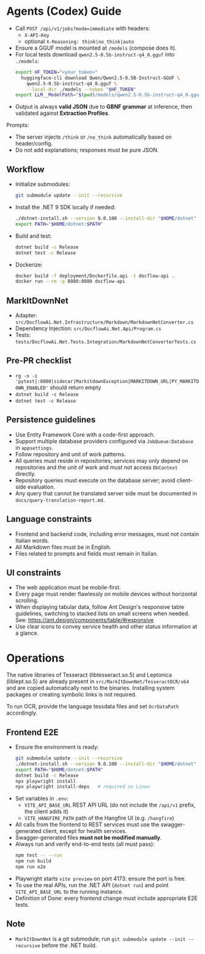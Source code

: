 # Agents (Codex) Guide

- Call `POST /api/v1/jobs?mode=immediate` with headers:
  - `X-API-Key`
  - optional `X-Reasoning: think|no_think|auto`
- Ensure a GGUF model is mounted at `/models` (compose does it).
- For local tests download `qwen2.5-0.5b-instruct-q4_0.gguf` into `./models`:
  ```bash
  export HF_TOKEN="<your token>"
    huggingface-cli download Qwen/Qwen2.5-0.5B-Instruct-GGUF \
      qwen2.5-0.5b-instruct-q4_0.gguf \
      --local-dir ./models --token "$HF_TOKEN"
  export LLM__ModelPath="$(pwd)/models/qwen2.5-0.5b-instruct-q4_0.gguf"
  ```
- Output is always **valid JSON** due to **GBNF grammar** at inference, then validated against **Extraction Profiles**.

Prompts:
- The server injects `/think` or `/no_think` automatically based on header/config.
- Do not add explanations; responses must be pure JSON.
## Workflow

- Initialize submodules:
  ```bash
  git submodule update --init --recursive
  ```
- Install the .NET 9 SDK locally if needed:
  ```bash
  ./dotnet-install.sh --version 9.0.100 --install-dir "$HOME/dotnet"
  export PATH="$HOME/dotnet:$PATH"
  ```
- Build and test:
  ```bash
  dotnet build -c Release
  dotnet test -c Release
  ```
- Dockerize:
  ```bash
  docker build -f deployment/Dockerfile.api -t docflow-api .
  docker run --rm -p 8080:8080 docflow-api
  ```

## MarkItDownNet
- Adapter: `src/DocflowAi.Net.Infrastructure/Markdown/MarkdownNetConverter.cs`
- Dependency Injection: `src/DocflowAi.Net.Api/Program.cs`
- Tests: `tests/DocflowAi.Net.Tests.Integration/MarkdownNetConverterTests.cs`

## Pre-PR checklist
- `rg -n -i 'pytest|:8000|sidecar|MarkitdownException|MARKITDOWN_URL|PY_MARKITDOWN_ENABLED'` should return empty
- `dotnet build -c Release`
- `dotnet test -c Release`

## Persistence guidelines
- Use Entity Framework Core with a code-first approach.
- Support multiple database providers configured via `JobQueue:Database` in `appsettings`.
- Follow repository and unit of work patterns.
- All queries must reside in repositories; services may only depend on repositories and the unit of work and must not access `DbContext` directly.
- Repository queries must execute on the database server; avoid client-side evaluation.
- Any query that cannot be translated server side must be documented in `docs/query-translation-report.md`.

## Language constraints

- Frontend and backend code, including error messages, must not contain Italian words.
- All Markdown files must be in English.
- Files related to prompts and fields must remain in Italian.

## UI constraints

- The web application must be mobile-first.
- Every page must render flawlessly on mobile devices without horizontal scrolling.
- When displaying tabular data, follow Ant Design's responsive table guidelines, switching to stacked lists on small screens when needed. See: https://ant.design/components/table/#responsive
- Use clear icons to convey service health and other status information at a glance.

# Operations
The native libraries of Tesseract (libtesseract.so.5) and Leptonica (liblept.so.5) are already present in `src/MarkItDownNet/TesseractOCR/x64` and are copied automatically next to the binaries. Installing system packages or creating symbolic links is not required.

To run OCR, provide the language tessdata files and set `OcrDataPath` accordingly.

## Frontend E2E
- Ensure the environment is ready:
  ```bash
  git submodule update --init --recursive
  ./dotnet-install.sh --version 9.0.100 --install-dir "$HOME/dotnet"
  export PATH="$HOME/dotnet:$PATH"
  dotnet build -c Release
  npx playwright install
  npx playwright install-deps   # required on Linux
  ```
- Set variables in `.env`:
  - `VITE_API_BASE_URL` REST API URL (do not include the `/api/v1` prefix, the client adds it)
  - `VITE_HANGFIRE_PATH` path of the Hangfire UI (e.g. `/hangfire`)
- All calls from the frontend to REST services must use the swagger-generated client, except for health services.
- Swagger-generated files **must not be modified manually**.
- Always run and verify end-to-end tests (all must pass):
  ```bash
  npm test -- --run
  npm run build
  npm run e2e
  ```
- Playwright starts `vite preview` on port 4173: ensure the port is free.
- To use the real APIs, run the .NET API (`dotnet run`) and point `VITE_API_BASE_URL` to the running instance.
- Definition of Done: every frontend change must include appropriate E2E tests.

## Note
- `MarkItDownNet` is a git submodule; run `git submodule update --init --recursive` before the .NET build.

